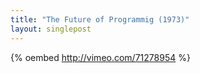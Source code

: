```yaml
---
title: "The Future of Programmig (1973)"
layout: singlepost
---
```


{% oembed http://vimeo.com/71278954 %}